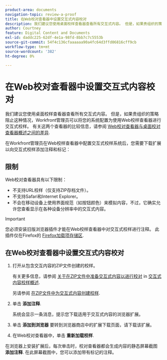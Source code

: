 ```yaml
---
product-area: documents
navigation-topic: review-a-proof
title: 在Web校对查看器中设置交互式内容校对
description: 我们建议您使用桌面校样查看器查看所有交互式内容。 但是，如果贵组织的策略阻止这种情况，Workfront管理员可以将您的系统配置为使用Web校样查看器进行交互式校样。 有关这两个查看器的比较信息，请参阅Web校样查看器与桌面校样查看器之间的差异概述。
author: Courtney
feature: Digital Content and Documents
exl-id: daddc225-62df-4e1a-98fd-8bb7c7c5553b
source-git-commit: 54f4c136cfaaaaaa90a4fc64d3ffd06816cff9cb
workflow-type: tm+mt
source-wordcount: '382'
ht-degree: 0%

---
```


# 在Web校对查看器中设置交互式内容校对

我们建议您使用桌面校样查看器查看所有交互式内容。 但是，如果贵组织的策略阻止这种情况，Workfront管理员可以将您的系统配置为使用Web校样查看器进行交互式校样。 有关这两个查看器的比较信息，请参阅 [Web校对查看器与桌面校对查看器概述之间的差异](../../../../review-and-approve-work/proofing/proofing-overview/understand-differences-between-web-viewer.md).

在Workfront管理员在Web校样查看器中配置交互式校样系统后，您需要下载扩展以向交互式校样添加注释和标记：

## 限制

Web校对查看器具有以下限制：

* 不支持URL校样（仅支持ZIP存档文件）。
* 不支持Safari和Internet Explorer。
* 不会在移动设备上使用界面规范（如按钮颜色）来模拟内容，不过，它确实允许您查看显示在各种设备分辨率中的交互式内容。

>[!IMPORTANT]
>
>您必须安装旧版浏览器插件才能在Web校样查看器中对交互式校样进行注释。 此插件仅在Firefox的 [Firefox加载项存储区](https://addons.mozilla.org/en-US/firefox/addon/proofhq-rich-media-review/).

## 在Web校对查看器中设置交互式内容校对

1. 打开从包含交互内容的ZIP文件创建的校样。

   有关更多信息，请参阅 [关于在ZIP文件中准备交互式内容以进行校对](../../../../review-and-approve-work/proofing/proofing-overview/interactive-content-proofs.md#howtoprepareaninteractiveziparchive) in [交互式内容校样概述](../../../../review-and-approve-work/proofing/proofing-overview/interactive-content-proofs.md).

   另请参阅 [在ZIP文件中为交互式内容创建校样](../../../../review-and-approve-work/proofing/creating-proofs-within-workfront/generate-proof-interactive-content-.md).

1. 单击 **添加注释**.

   系统会显示一条消息，提示您下载适用于交互式内容的浏览器扩展。

1. 单击 **添加到浏览器** 要转到浏览器商店中的扩展下载页面，请下载该扩展。
1. 在Web校对查看器中，单击 **重新加载校样**.

在浏览器上安装扩展后，每次单击时，校对查看器都会生成内容的静态屏幕截图 **添加注释**. 在此屏幕截图中，您可以添加带有标记的注释。

 

